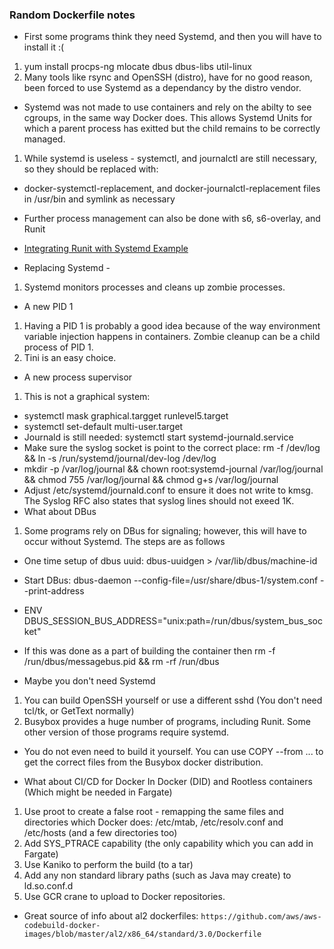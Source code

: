 ### Random Dockerfile notes ###

* First some programs think they need Systemd, and then you will have to install it :(
 1. yum install procps-ng mlocate dbus dbus-libs util-linux
 2. Many tools like rsync and OpenSSH (distro), have for no good reason, been forced to use Systemd as a dependancy by the distro vendor.
* Systemd was not made to use containers and rely on the abilty to see cgroups, in the same way Docker does. This allows Systemd Units for which a parent process has exitted but the child remains to be correctly managed.
 1. While systemd is useless - systemctl, and journalctl are still necessary, so they should be replaced with:
  * docker-systemctl-replacement, and docker-journalctl-replacement files in /usr/bin and symlink as necessary
  * Further process management can also be done with s6, s6-overlay, and Runit
  * [Integrating Runit with Systemd Example](https://busybox.net/kill_it_with_fire.txt)
  
* Replacing Systemd -
 1. Systemd monitors processes and cleans up zombie processes. 
* A new PID 1
 1. Having a PID 1 is probably a good idea because of the way environment variable injection happens in containers. Zombie cleanup can be a child process of PID 1.
 2. Tini is an easy choice.
* A new process supervisor 
 1. This is not a graphical system: 
  * systemctl mask graphical.targget runlevel5.target
  * systemctl set-default multi-user.target
* Journald is still needed: systemctl start systemd-journald.service
* Make sure the syslog socket is point to the correct place: rm -f /dev/log && ln -s /run/systemd/journal/dev-log /dev/log
* mkdir -p /var/log/journal && chown root:systemd-journal /var/log/journal && chmod 755 /var/log/journal && chmod g+s /var/log/journal
* Adjust /etc/systemd/journald.conf to ensure it does not write to kmsg. The Syslog RFC also states that syslog lines should not exeed 1K. 
* What about DBus
 1. Some programs rely on DBus for signaling; however, this will have to occur without Systemd. The steps are as follows
  * One time setup of dbus uuid: dbus-uuidgen > /var/lib/dbus/machine-id 
  * Start DBus: dbus-daemon --config-file=/usr/share/dbus-1/system.conf --print-address
  * ENV DBUS_SESSION_BUS_ADDRESS="unix:path=/run/dbus/system_bus_socket"
  * If this was done as a part of building the container then rm -f /run/dbus/messagebus.pid && rm -rf /run/dbus

* Maybe you don't need Systemd
 1. You can build OpenSSH yourself or use a different sshd (You don't need tcl/tk, or GetText normally)
 2. Busybox provides a huge number of programs, including Runit. Some other version of those programs require systemd.
  * You do not even need to build it yourself. You can use COPY --from ... to get the correct files from the Busybox docker distribution.
  
* What about CI/CD for Docker In Docker (DID) and Rootless containers (Which might be needed in Fargate)
 1. Use proot to create a false root - remapping the same files and directories which Docker does: /etc/mtab, /etc/resolv.conf and /etc/hosts (and a few directories too)
 2. Add SYS_PTRACE capability (the only capability which you can add in Fargate)
 3. Use Kaniko to perform the build (to a tar)
 4. Add any non standard library paths (such as Java may create) to ld.so.conf.d
 5. Use GCR crane to upload to Docker repositories.
* Great source of info about al2 dockerfiles: `https://github.com/aws/aws-codebuild-docker-images/blob/master/al2/x86_64/standard/3.0/Dockerfile`

